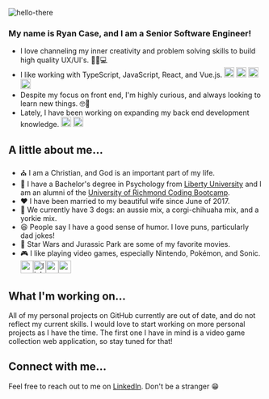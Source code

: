 ![hello-there](https://user-images.githubusercontent.com/41136231/158029569-b948a5b9-10b8-4d11-b801-d6f767dc9678.gif)

### My name is Ryan Case, and I am a Senior Software Engineer!

- I love channeling my inner creativity and problem solving skills to build high quality UX/UI's. 🎨🧠💻
- I like working with TypeScript, JavaScript, React, and Vue.js. <img width="20" height="20" alt="typescript" src="https://user-images.githubusercontent.com/41136231/158030752-bc73eee5-5369-4f55-b921-2513083971b9.png"> <img width="20" height="20" alt="javascript" src="https://user-images.githubusercontent.com/41136231/158030814-cdd90a71-7245-479e-90fb-699c7f2c364a.png"> <img width="20" height="20" alt="react" src="https://user-images.githubusercontent.com/41136231/158030848-5ee40653-3db8-47ad-b233-7c67185e611f.png"> <img width="20" height="20" alt="vue" src="https://user-images.githubusercontent.com/41136231/158030916-fd51d7f4-e7fd-431a-802e-b3130ee3d6a7.png"> 
- Despite my focus on front end, I'm highly curious, and always looking to learn new things. 🤓📖
- Lately, I have been working on expanding my back end development knowledge.  <img width="20" height="20" alt="java" src="https://user-images.githubusercontent.com/41136231/158030488-391b62be-f628-4942-90a1-3240063d10d4.png"> <img width="20" height="20" alt="dotnet" src="https://user-images.githubusercontent.com/41136231/158030591-b4b66c32-0ffb-4e17-89b7-160d91d7884d.png">

## A little about me...
- ⛪ I am a Christian, and God is an important part of my life.
- 🏫 I have a Bachelor's degree in Psychology from [Liberty University](https://www.liberty.edu/) and I am an alumni of the [University of Richmond Coding Bootcamp](https://bootcamps.richmond.edu/coding/).
- ❤️ I have been married to my beautiful wife since June of 2017.
- 🐶 We currently have 3 dogs: an aussie mix, a corgi-chihuaha mix, and a yorkie mix.
- 😆 People say I have a good sense of humor. I love puns, particularly dad jokes!
- 🎥 Star Wars and Jurassic Park are some of my favorite movies. 
- 🎮 I like playing video games, especially Nintendo, Pokémon, and Sonic. <img width="25" height="25" alt="mario" src="https://user-images.githubusercontent.com/41136231/158031091-18df92c2-011b-43c4-91f7-784f0069538e.gif"><img width="25" height="25" alt="link" src="https://user-images.githubusercontent.com/41136231/158031171-1e8be3af-1eee-4715-9077-3ea57461bf17.gif"><img width="25" height="25" alt="pokeball" src="https://user-images.githubusercontent.com/41136231/158031104-50b2e3c5-6c83-4e59-af4a-83b1738b5133.gif"><img width="25" height="25" alt="sonic" src="https://user-images.githubusercontent.com/41136231/158031107-dc38c809-3622-49d8-b59f-1d682a797dbe.gif">

## What I'm working on...
All of my personal projects on GitHub currently are out of date, and do not reflect my current skills. I would love to start working on more personal projects as I have the time. The first one I have in mind is a video game collection web application, so stay tuned for that!

## Connect with me...
Feel free to reach out to me on [LinkedIn](https://www.linkedin.com/in/ryan-t-case/). Don't be a stranger 😁
